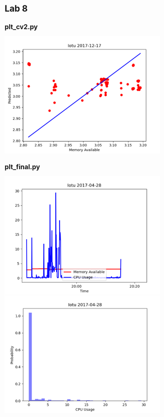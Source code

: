 # Lab 8

## plt_cv2.py
![image](Images/plt_cv2.png)

## plt_final.py
![image](Images/plt_final1.png)
![image](Images/plt_final2.png)

